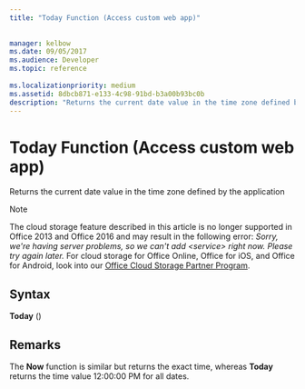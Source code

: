 ```yaml
---
title: "Today Function (Access custom web app)"
 
 
manager: kelbow
ms.date: 09/05/2017
ms.audience: Developer
ms.topic: reference
  
ms.localizationpriority: medium
ms.assetid: 8dbcb871-e133-4c98-91bd-b3a00b93bc0b
description: "Returns the current date value in the time zone defined by the application"
---
```


# Today Function (Access custom web app)

Returns the current date value in the time zone defined by the application
  
> [!NOTE]
> The cloud storage feature described in this article is no longer supported in Office 2013 and Office 2016 and may result in the following error:
> *Sorry, we're having server problems, so we can't add \<service\> right now. Please try again later.*
> For cloud storage for Office Online, Office for iOS, and Office for Android, look into our [Office Cloud Storage Partner Program](/microsoft-365/cloud-storage-partner-program/).
  
## Syntax

 **Today** ()
  
## Remarks

The **Now** function is similar but returns the exact time, whereas **Today** returns the time value 12:00:00 PM for all dates.
  